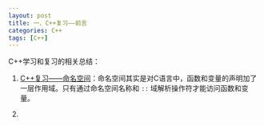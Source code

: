 ```yaml
---
layout: post
title: 一、C++复习——前言
categories: C++
tags: [C++]
---
```


C++学习和复习的相关总结：

1. [C++复习——命名空间](/c++/2024/04/02/2-命名空间.html)：命名空间其实是对C语言中，函数和变量的声明加了一层作用域。只有通过命名空间名称和 `::` 域解析操作符才能访问函数和变量。

2. 